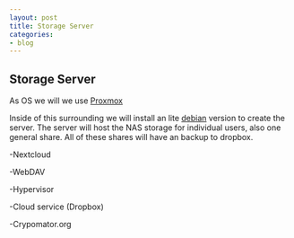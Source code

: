 ```yaml
---
layout: post
title: Storage Server
categories:
- blog
---
```


## Storage Server

As OS we will we use [Proxmox](https://www.proxmox.com/en/downloads/item/proxmox-ve-6-0-iso-installer)

Inside of this surrounding we will install an lite [debian](https://cdimage.debian.org/debian-cd/current/amd64/iso-cd/debian-10.1.0-amd64-xfce-CD-1.iso) version to create the server.
The server will host the NAS storage for individual users, also one general share.
All of these shares will have an backup to dropbox.

-Nextcloud

-WebDAV

-Hypervisor

-Cloud service (Dropbox)

-Crypomator.org